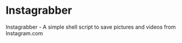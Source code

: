 Instagrabber
============

Instagrabber - A simple shell script to save pictures and videos from Instagram.com
